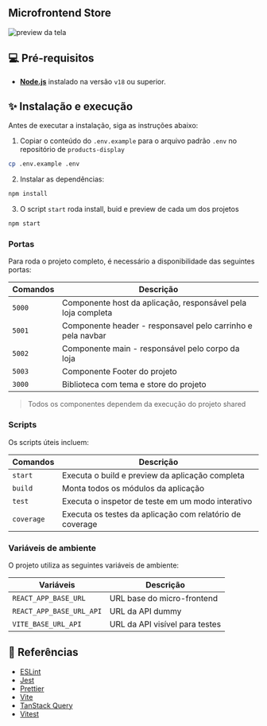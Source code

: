 ## Microfrontend Store 


![preview da tela](assets/artefacts.gif)


## 💻 Pré-requisitos

- **[Node.js](https://nodejs.org/)** instalado na versão `v18` ou superior.

## ✨ Instalação e execução

Antes de executar a instalação, siga as instruções abaixo:

1. Copiar o conteúdo do `.env.example` para o arquivo padrão `.env` no repositório de `products-display`

```sh
cp .env.example .env
```

2. Instalar as dependências:

```sh
npm install 
```

3. O script `start` roda install, buid e preview de cada um dos projetos

```sh
npm start 
```

### Portas

Para roda o projeto completo, é necessário a disponibilidade das seguintes portas:

| Comandos | Descrição                                                    |
| -------- | ------------------------------------------------------------ |
| `5000`   | Componente host da aplicação, responsável pela loja completa |
| `5001`   | Componente header - responsavel pelo carrinho e pela navbar  |
| `5002`   | Componente main - responsável pelo corpo da loja             |
| `5003`   | Componente Footer do projeto                                 |
| `3000`   | Biblioteca com tema e store do projeto                       |

> Todos os componentes dependem da execução do projeto shared

### Scripts 

Os scripts úteis incluem:

| Comandos        | Descrição                                                |
| --------------- | -------------------------------------------------------- |
| `start`         | Executa o build e preview da aplicação completa          |
| `build`         | Monta todos os módulos da aplicação                      |
| `test`          | Executa o inspetor de teste em um modo interativo        |
| `coverage`      | Executa os testes da aplicação com relatório de coverage |


### Variáveis de ambiente

O projeto utiliza as seguintes variáveis de ambiente:

| Variáveis                     | Descrição                       |
| ----------------------------- | ------------------------------- |
| `REACT_APP_BASE_URL`          | URL base do micro-frontend      |
| `REACT_APP_BASE_URL_API`      | URL da API dummy                |
| `VITE_BASE_URL_API`           | URL da API visível para testes  |


## 🔗 Referências

- [ESLint](https://eslint.org/)
- [Jest](https://jestjs.io/pt-BR/)
- [Prettier](https://prettier.io/)
- [Vite](https://vitejs.dev/)
- [TanStack Query](https://tanstack.com/query/v3)
- [Vitest](https://vitest.dev/)

